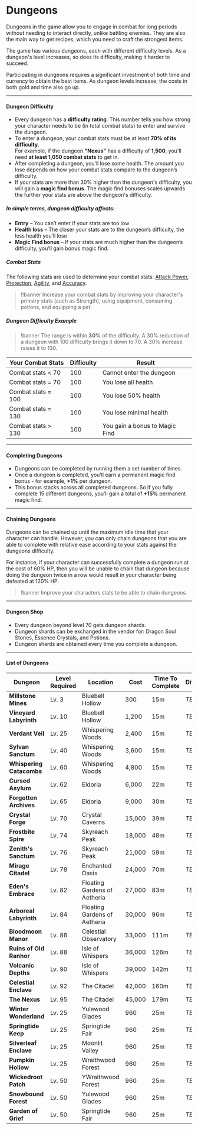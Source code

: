 # Dungeons

Dungeons in the game allow you to engage in combat for long periods without needing to interact directly, unlike battling enemies. They are also the main way to get recipes, which you need to craft the strongest items.

The game has various dungeons, each with different difficulty levels. As a dungeon's level increases, so does its difficulty, making it harder to succeed.

Participating in dungeons requires a significant investment of both time and currency to obtain the best items. As dungeon levels increase, the costs in both gold and time also go up.

----

#### Dungeon Difficulty

- Every dungeon has a **difficulty rating**. This number tells you how strong your character needs to be (in total combat stats) to enter and survive the dungeon.
- To enter a dungeon, your combat stats must be at least **70% of its difficulty**.  
  For example, if the dungeon **"Nexus"** has a difficulty of **1,500**, you'll need **at least 1,050 combat stats** to get in.
- After completing a dungeon, you’ll lose some health. The amount you lose depends on how your combat stats compare to the dungeon’s difficulty.
- If your stats are more than 30% higher than the dungeon's difficulty, you will gain a **magic find bonus**. The magic find bonuses scales upwards the further your stats are above the dungeon's difficulty.

##### In simple terms, dungeon difficulty affects:
- **Entry** – You can’t enter if your stats are too low
- **Health loss** – The closer your stats are to the dungeon’s difficulty, the less health you’ll lose
- **Magic Find bonus** – If your stats are much higher than the dungeon’s difficulty, you’ll gain bonus magic find.

##### Combat Stats

The following stats are used to determine your combat stats: [Attack Power](/wiki/character/stats?same_window=true), [Protection](/wiki/character/stats?same_window=true),  [Agility](/wiki/character/stats?same_window=true), and [Accuracy](/wiki/character/stats?same_window=true).

>!!banner Increase your combat stats by improving your character's primary stats (such as Strength), using equipment, consuming potions, and equipping a pet.

##### Dungeon Difficulty Example 

>!banner The range is within **30%** of the difficulty. A 30% reduction of a dungeon with 100 difficulty brings it down to 70. A 30% increase raises it to 130.

| Your Combat Stats | Difficulty | Result             |
|-------------------|--------------------------------|  ---- |
| Combat stats < 70 | 100 | Cannot enter the dungeon       |
| Combat stats = 70 |  100 | You lose all health            |
| Combat stats = 100 |  100 | You lose 50% health            |
| Combat stats = 130 | 100 | You lose minimal health        |
| Combat stats > 130 | 100 | You gain a bonus to Magic Find |

----

#### Completing Dungeons

- Dungeons can be completed by running them a set number of times. 
- Once a dungeon is completed, you’ll earn a permanent magic find bonus - for example, **+1%** per dungeon. 
- This bonus stacks across all completed dungeons. So if you fully complete 15 different dungeons, you’ll gain a total of **+15%** permanent magic find.

----

#### Chaining Dungeons
Dungeons can be chained up until the maximum idle time that your character can handle. However, you can only chain dungeons that you are able to complete with relative ease according to your stats against the dungeons difficulty.

For instance, if your character can successfully complete a dungeon run at the cost of 60% HP, then you will be unable to chain that dungeon because doing the dungeon twice in a row would result in your character being defeated at 120% HP.

>!banner Improve your characters stats to be able to chain dungeons.

----

#### Dungeon Shop

- Every dungeon beyond level 70 gets dungeon shards.
- Dungeon shards can be exchanged in the vendor for: Dragon Soul Stones, Essence Crystals, and Potions.
- Dungeon shards are obtained every time you complete a dungeon.

---- 

#### List of Dungeons

| Dungeon                  | Level Required | Location | Cost  | Time To Complete | Difficulty |
|--------------------------|----------------| -------- | ----- | ---------------- | ----------- |
| __Millstone Mines__      | Lv. 3          | Bluebell Hollow | 300 | 15m | _TBC_ |
| __Vineyard Labyrinth__   | Lv. 10         | Bluebell Hollow | 1,200 | 15m | _TBC_ |
| __Verdant Veil__         | Lv. 25         | Whispering Woods | 2,400 | 15m | _TBC_ |
| __Sylvan Sanctum__       | Lv. 40         | Whispering Woods | 3,600| 15m | _TBC_ |
| __Whispering Catacombs__ | Lv. 60         | Whispering Woods | 4,800 | 15m | _TBC_ |
| __Cursed Asylum__        | Lv. 62         | Eldoria | 6,000 | 22m | _TBC_ |
| __Forgotten Archives__   | Lv. 65         | Eldoria | 9,000 | 30m | _TBC_ |
| __Crystal Forge__        | Lv. 70         | Crystal Caverns | 15,000 | 39m | _TBC_ |
| __Frostbite Spire__      | Lv. 74         | Skyreach Peak | 18,000 | 48m | _TBC_ |
| __Zenith's Sanctum__     | Lv. 76         | Skyreach Peak | 21,000 | 59m | _TBC_ |
| __Mirage Citadel__       | Lv. 78         | Enchanted Oasis | 24,000 | 70m | _TBC_ |
| __Eden's Embrace__       | Lv. 82         | Floating Gardens of Aetheria | 27,000 | 83m | _TBC_ |
| __Arboreal Labyrinth__   | Lv. 84         | Floating Gardens of Aetheria | 30,000 | 96m | _TBC_ |
| __Bloodmoon Manor__      | Lv. 86         | Celestial Observatory | 33,000 | 111m | _TBC_ |
| __Ruins of Old Ranhor__  | Lv. 88         | Isle of Whispers | 36,000 | 126m | _TBC_ |
| __Volcanic Depths__      | Lv. 90         | Isle of Whispers | 39,000 | 142m | _TBC_ |
| __Celestial Enclave__    | Lv. 92         | The Citadel | 42,000 | 160m | _TBC_ |
| __The Nexus__            | Lv. 95         | The Citadel | 45,000 | 179m | _TBC_ |
| __Winter Wonderland__    | Lv. 25         | Yulewood Glades | 960 | 25m | _TBC_ |
| __Springtide Keep__      | Lv. 25         | Springtide Fair  | 960 | 25m | _TBC_ |
| __Silverleaf Enclave__   | Lv. 25         | Moonlit Valley | 960 | 25m | _TBC_ |
| __Pumpkin Hollow__       | Lv. 25         | Wraithwood Forest | 960 | 25m | _TBC_ |
| __Wickedroot Patch__     | Lv. 50         | YWraithwood Forest | 960 | 25m | _TBC_ |
| __Snowbound Forest__     | Lv. 50         | Yulewood Glades | 960 | 25m | _TBC_ |
| __Garden of Grief__      | Lv. 50         | Springtide Fair | 960 | 25m | _TBC_ |

